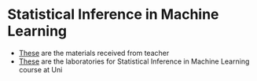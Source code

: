 # Statistical Inference in Machine Learning

- [These](./Courses) are the materials received from teacher
- [These](./Laboratories) are the laboratories for Statistical Inference in Machine Learning course at Uni
